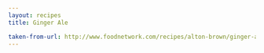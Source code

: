 ```yaml
---
layout: recipes
title: Ginger Ale

taken-from-url: http://www.foodnetwork.com/recipes/alton-brown/ginger-ale-recipe.html
---
```

